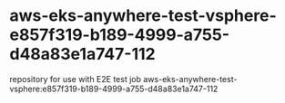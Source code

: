 # aws-eks-anywhere-test-vsphere-e857f319-b189-4999-a755-d48a83e1a747-112
repository for use with E2E test job aws-eks-anywhere-test-vsphere:e857f319-b189-4999-a755-d48a83e1a747-112
